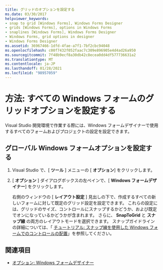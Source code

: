 ```yaml
---
title: グリッドのオプションを設定する
ms.date: 03/30/2017
helpviewer_keywords:
- snap to grid [Windows Forms], Windows Forms Designer
- grids [Windows Forms], options in Windows Forms
- snaplines [Windows Forms], Windows Forms Designer
- Windows Forms, grid options in designer
- Windows Forms Designer
ms.assetid: 36967466-1dfd-4fae-a7f1-7bf2cbc94048
ms.openlocfilehash: c00f7432f052faac7c309e896905e4d4ad26a950
ms.sourcegitcommit: 7f48b9ecf8a30db42c8ecea0dd4df577736631a2
ms.translationtype: MT
ms.contentlocale: ja-JP
ms.lasthandoff: 01/28/2021
ms.locfileid: "98957059"
---
```

# <a name="how-to-set-grid-options-for-all-windows-forms"></a>方法: すべての Windows フォームのグリッドオプションを設定する

Visual Studio 開発環境で作業する際には、Windows フォームデザイナーで使用するすべてのフォームおよびプロジェクトの設定を設定できます。

## <a name="set-global-windows-forms-options"></a>グローバル Windows フォームオプションを設定する

1. Visual Studio で、[ **ツール** ] メニューの [ **オプション**] をクリックします。

2. [ **オプション** ] ダイアログボックスの左ペインで、[ **Windows フォームデザイナー**] をクリックします。

   右側のウィンドウの [ **レイアウト設定** ] 見出しの下で、作成するすべての新しいフォームに対して既定のグリッド設定を設定できます。 これらの設定には、グリッドのサイズ、コントロールにスナップするかどうか、および既定でオンになっているかどうかが含まれます。 さらに、 **SnapToGrid** と **スナップ線** の両方のレイアウトモードを選択できます。 スナップガイドラインの詳細については、「 [チュートリアル: スナップ線を使用した Windows フォームでのコントロールの配置](walkthrough-arranging-controls-on-windows-forms-using-snaplines.md)」を参照してください。

## <a name="see-also"></a>関連項目

- [オプション: Windows フォームデザイナー](/visualstudio/ide/reference/options-windows-forms-designer)
